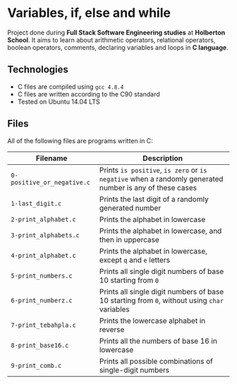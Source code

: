 # Variables, if, else and while

Project done during **Full Stack Software Engineering studies** at **Holberton School**. It aims to learn about arithmetic operators, relational operators, boolean operators, comments, declaring variables and loops in **C language**.

## Technologies
* C files are compiled using `gcc 4.8.4`
* C files are written according to the C90 standard
* Tested on Ubuntu 14.04 LTS

## Files
All of the following files are programs written in C:

| Filename | Description |
| -------- | ----------- |
| `0-positive_or_negative.c` | Prints `is positive`, `is zero` or `is negative` when a randomly generated number is any of these cases |
| `1-last_digit.c` | Prints the last digit of a randomly generated number |
| `2-print_alphabet.c` | Prints the alphabet in lowercase |
| `3-print_alphabets.c` | Prints the alphabet in lowercase, and then in uppercase |
| `4-print_alphabet.c` | Prints the alphabet in lowercase, except `q` and `e` letters |
| `5-print_numbers.c` | Prints all single digit numbers of base 10 starting from `0` |
| `6-print_numberz.c` | Prints all single digit numbers of base 10 starting from `0`, without using `char` variables |
| `7-print_tebahpla.c` | Prints the lowercase alphabet in reverse |
| `8-print_base16.c` | Prints all the numbers of base 16 in lowercase |
| `9-print_comb.c` | Prints all possible combinations of single-digit numbers |